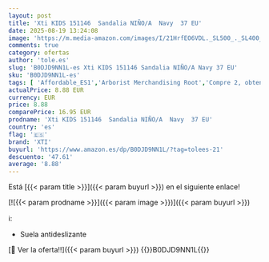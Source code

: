 ```yaml
---
layout: post
title: 'Xti KIDS 151146  Sandalia NIÑO/A  Navy  37 EU'
date: 2025-08-19 13:24:08
image: 'https://m.media-amazon.com/images/I/21HrfEO6VDL._SL500_._SL400_.jpg'
comments: true
category: ofertas
author: 'tole.es'
slug: 'B0DJD9NN1L-es Xti KIDS 151146 Sandalia NIÑO/A Navy 37 EU'
sku: 'B0DJD9NN1L-es'
tags: [ 'Affordable_ES1','Arborist Merchandising Root','Compre 2, obtenga un 10 % de descuento','Compre 2, obtenga un 10 % de descuento_Shoes 2','Luzca bien a precios bajos','Moda','Moda Niña','Sandalias y chanclas para niña','Self Service','Special Features Stores','Zapatos de niña','c8538d25-3af9-48d3-aeff-5f3ce5572a36_0','c8538d25-3af9-48d3-aeff-5f3ce5572a36_1701','c8538d25-3af9-48d3-aeff-5f3ce5572a36_4401','sandalia','xti','🇪🇸', ]
actualPrice: 8.88 EUR
currency: EUR
price: 8.88
comparePrice: 16.95 EUR
prodname: 'Xti KIDS 151146  Sandalia NIÑO/A  Navy  37 EU'
country: 'es'
flag: '🇪🇸'
brand: 'XTI'
buyurl: 'https://www.amazon.es/dp/B0DJD9NN1L/?tag=tolees-21'
descuento: '47.61'
average: '8.88'
---
```


Está [{{< param title >}}]({{< param buyurl >}}) en el siguiente enlace!

[![{{< param prodname >}}]({{< param image >}})]({{< param buyurl >}})

ℹ️:

- Suela antideslizante

[🛒 Ver la oferta!!]({{< param buyurl >}})
{{<world>}}B0DJD9NN1L{{</world>}}
